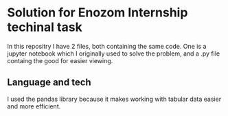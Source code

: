# Solution for Enozom Internship techinal task

In this repositry I have 2 files, both containing the same code. One is a jupyter notebook which I originally used to solve the problem, and a .py file containg the good for easier viewing.

## Language and tech

I used the pandas library because it makes working with tabular data easier and more efficient. 